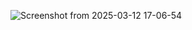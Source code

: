 ![Screenshot from 2025-03-12 17-06-54](https://github.com/user-attachments/assets/166ed354-f29c-4366-95c4-8a29a77b6378)
